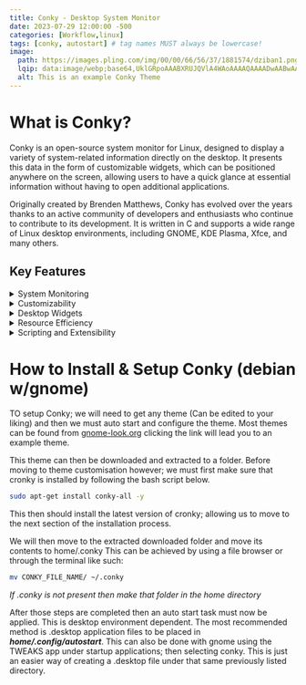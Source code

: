 ```yaml
---
title: Conky - Desktop System Monitor
date: 2023-07-29 12:00:00 -500
categories: [Workflow,linux]
tags: [conky, autostart] # tag names MUST always be lowercase! 
image:
  path: https://images.pling.com/img/00/00/66/56/37/1881574/dziban1.png
  lqip: data:image/webp;base64,UklGRpoAAABXRUJQVlA4WAoAAAAQAAAADwAABwAAQUxQSDIAAAARL0AmbZurmr57yyIiqE8oiG0bejIYEQTgqiDA9vqnsUSI6H+oAERp2HZ65qP/VIAWAFZQOCBCAAAA8AEAnQEqEAAIAAVAfCWkAALp8sF8rgRgAP7o9FDvMCkMde9PK7euH5M1m6VWoDXf2FkP3BqV0ZYbO6NA/VFIAAAA
  alt: This is an example Conky Theme
---
```

# What is Conky?
Conky is an open-source system monitor for Linux, designed to display a variety of system-related information directly on the desktop. It presents this data in the form of customizable widgets, which can be positioned anywhere on the screen, allowing users to have a quick glance at essential information without having to open additional applications.

Originally created by Brenden Matthews, Conky has evolved over the years thanks to an active community of developers and enthusiasts who continue to contribute to its development. It is written in C and supports a wide range of Linux desktop environments, including GNOME, KDE Plasma, Xfce, and many others.

## Key Features
<details>
<summary>System Monitoring</summary>
Conky can display real-time information about your system's CPU usage, memory consumption, disk space, network activity, and other crucial metrics. It allows users to keep an eye on system performance and resource usage, which can be beneficial for both casual users and power users who need to monitor resource-intensive tasks.
</details>

<details>
<summary>Customizability</summary>
One of Conky's most significant advantages is its customizability. Users can create their own Conky configurations or choose from a vast collection of community-contributed themes and scripts. These configurations can be adjusted to suit individual preferences, enabling users to display specific information, change colors, fonts, and widget placements.
</details>

<details>
<summary>Desktop Widgets</summary>
Conky is not limited to system monitoring alone. Users have leveraged its potential to create desktop widgets displaying various data, such as weather forecasts, calendar events, news headlines, and more. It effectively combines utility and convenience into a single package.
</details>

<details>
<summary>Resource Efficiency</summary>
Conky is incredibly lightweight and does not consume significant system resources. Even when running multiple Conky instances, its impact on system performance remains minimal, making it suitable for older or resource-limited systems.
</details>

<details>
<summary>Scripting and Extensibility</summary>
Users can extend Conky's capabilities by incorporating scripts and external programs into their configurations. This flexibility allows for integration with third-party applications, APIs, and online services, further enhancing its functionality.
</details>


# How to Install & Setup Conky (debian w/gnome)
TO setup Conky; we will need to get any theme (Can be edited to your liking) and then we must auto start and configure the theme. 
Most themes can be found from [gnome-look.org](https://www.gnome-look.org/p/1881574)
clicking the link will lead you to an example theme.

This theme can then be downloaded and extracted to a folder. Before moving to theme customisation however; we must first make sure that cronky is installed by following the bash script below.

```bash
sudo apt-get install conky-all -y
```
This then should install the latest version of cronky; allowing us to move to the next section of the installation process.

We will then move to the extracted downloaded folder and move its contents to home/.conky
This can be achieved by using a file browser or through the terminal like such:
```bash
mv CONKY_FILE_NAME/ ~/.conky
```
*If .conky is not present then make that folder in the home directory*

After those steps are completed then an auto start task must now be applied. This is desktop environment dependent. The most recommended method is .desktop application files to be placed in ***home/.config/autostart***. This can also be done with gnome using the TWEAKS app under startup applications; then selecting conky. This is just an easier way of creating a .desktop file under that same previously listed directory.


